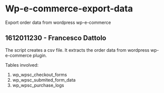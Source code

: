 # Wp-e-commerce-export-data
Export order data from wordpress wp-e-commerce

## 1612011230 - Francesco Dattolo
The script creates a csv file.
It extracts the order data from wordpress wp-e-commerce plugin.

Tables involved:
1.	wp_wpsc_checkout_forms
2.	wp_wpsc_submited_form_data
3.	wp_wpsc_purchase_logs
